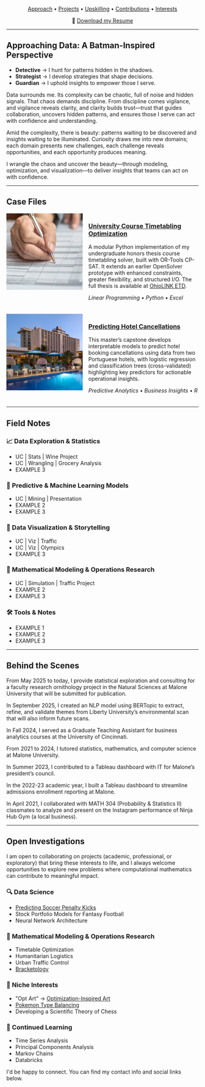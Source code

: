 <p align="center">
  <a href="#approaching-data-a-batman-inspired-perspective">Approach</a> • 
  <a href="#case-files">Projects</a> • 
  <a href="#field-notes">Upskilling</a> • 
  <a href="#behind-the-scenes">Contributions</a> • 
  <a href="#open-investigations">Interests</a>
</p>

<p align="center">
  📄 <a href="/CalderheadAidan_Resume.pdf">Download my Resume</a>
</p>

<hr>

<section>
  <h2 id="approaching-data-a-batman-inspired-perspective">Approaching Data: A Batman-Inspired Perspective</h2>

  <ul>
    <li><strong>Detective</strong> &rarr; I hunt for patterns hidden in the shadows.</li>
    <li><strong>Strategist</strong> &rarr; I develop strategies that shape decisions.</li>
    <li><strong>Guardian</strong> &rarr; I uphold insights to empower those I serve.</li>
  </ul>

  <p>
    Data surrounds me. Its complexity can be chaotic, full of noise and hidden signals.
    That chaos demands discipline. From discipline comes vigilance, and vigilance reveals
    clarity, and clarity builds trust—trust that guides collaboration, uncovers hidden
    patterns, and ensures those I serve can act with confidence and understanding.
  </p>

  <p>
    Amid the complexity, there is beauty: patterns waiting to be discovered and insights
    waiting to be illuminated. Curiosity draws me into new domains; each domain presents
    new challenges, each challenge reveals opportunities, and each opportunity produces
    meaning.
  </p>

  <p>
    I wrangle the chaos and uncover the beauty—through modeling, optimization, and
    visualization—to deliver insights that teams can act on with confidence.
  </p>
</section>

<hr>

<section>
  <h2 id="case-files">Case Files</h2>

  <article style="display:flex; flex-wrap:wrap; align-items:flex-start; margin-bottom:20px;">
    <img src="/Images/Portfolio_Projects_UCT.jpg" 
         alt="UCT Image Preview"
         style="width:200px; max-width:100%; flex-shrink:0; margin-right:15px; margin-bottom:10px;" />

  <div style="flex:1 1 200px; min-width:200px;">
    <h3>
      <a href="https://github.com/acalderhead/university-course-timetabling">
        University Course Timetabling Optimization
      </a>
    </h3>
    <p>
      A modular Python implementation of my undergraduate honors thesis course timetabling solver, 
      built with OR-Tools CP-SAT. It extends an earlier OpenSolver prototype with enhanced constraints, 
      greater flexibility, and structured I/O. The full thesis is available at 
      <a href="http://rave.ohiolink.edu/etdc/view?acc_num=ma1715693054143423">OhioLINK ETD</a>.
    </p>
    <p><em>Linear Programming</em> • <em>Python</em> • <em>Excel</em></p>
  </div>
  </article>

  <article style="display:flex; flex-wrap:wrap; align-items:flex-start; margin-bottom:20px;">
    <img src="/Images/Portfolio_Projects_PHC.jpg" 
         alt="PHC Image Preview"
         style="width:200px; max-width:100%; flex-shrink:0; margin-right:15px; margin-bottom:10px;" />

  <div style="flex:1 1 200px; min-width:200px;">
    <h3>
      <a href="https://github.com/acalderhead/predicting-hotel-cancellations">
        Predicting Hotel Cancellations
      </a>
    </h3>
    <p>
      This master’s capstone develops interpretable models to predict hotel booking cancellations 
      using data from two Portuguese hotels, with logistic regression and classification trees 
      (cross-validated) highlighting key predictors for actionable operational insights.
    </p>
    <p><em>Predictive Analytics</em> • <em>Business Insights</em> • <em>R</em></p>
  </div>
  </article>
</section>

<hr>

<section>
  <h2 id="field-notes">Field Notes</h2>

  <h3>📈 Data Exploration & Statistics</h3>
  <ul>
    <li>UC | Stats | Wine Project</li>
    <li>UC | Wrangling | Grocery Analysis</li>
    <li>EXAMPLE 3</li>
  </ul>

  <h3>🤖 Predictive & Machine Learning Models</h3>
  <ul>
    <li>UC | Mining | Presentation</li>
    <li>EXAMPLE 2</li>
    <li>EXAMPLE 3</li>
  </ul>

  <h3>🎨 Data Visualization & Storytelling</h3>
  <ul>
    <li>UC | Viz | Traffic</li>
    <li>UC | Viz | Olympics</li>
    <li>EXAMPLE 3</li>
  </ul>

  <h3>📐 Mathematical Modeling & Operations Research</h3>
  <ul>
    <li>UC | Simulation | Traffic Project</li>
    <li>EXAMPLE 2</li>
    <li>EXAMPLE 3</li>
  </ul>

  <h3>🛠 Tools & Notes</h3>
  <ul>
    <li>EXAMPLE 1</li>
    <li>EXAMPLE 2</li>
    <li>EXAMPLE 3</li>
  </ul>

<hr>

<section>
  <h2 id="behind-the-scenes">Behind the Scenes</h2>
  <p>
    From May 2025 to today, 
    I provide statistical exploration and consulting for a faculty research ornithology project 
    in the Natural Sciences at Malone University that will be submitted for publication.
  </p>
  <p>
    In September 2025, 
    I created an NLP model using BERTopic to extract, refine, and validate themes 
    from Liberty University’s environmental scan that will also inform future scans.
  </p>
  <p>
    In Fall 2024, 
    I served as a Graduate Teaching Assistant for business analytics courses 
    at the University of Cincinnati.
  </p>
  <p>
    From 2021 to 2024, 
    I tutored statistics, mathematics, and computer science at Malone University.
  </p>
  <p>
    In Summer 2023, 
    I contributed to a Tableau dashboard with IT 
    for Malone’s president’s council.
  </p>
  <p>
    In the 2022-23 academic year, 
    I built a Tableau dashboard to streamline admissions enrollment reporting 
    at Malone.
  </p>
  <p>
    In April 2021, 
    I collaborated with MATH 304 (Probability & Statistics II) classmates to analyze and present on the Instagram performance 
    of Ninja Hub Gym (a local business).
  </p>
</section>

<hr>

<section>
  <h2 id="open-investigations">Open Investigations</h2>

  <p>
    I am open to collaborating on projects (academic, professional, or exploratory) 
    that bring these interests to life, and I always welcome opportunities to 
    explore new problems where computational mathematics can contribute to meaningful impact.
  </p>

  <h3>🔍 Data Science</h3>
  <ul>
    <li><a href="https://analytics.scisports.com/research/penalty_predictor">Predicting Soccer Penalty Kicks</a></li>
    <li>Stock Portfolio Models for Fantasy Football</li>
    <li>Neural Network Architecture</li>
  </ul>

  <h3>📐 Mathematical Modeling & Operations Research</h3>
  <ul>
    <li>Timetable Optimization</li>
    <li>Humanitarian Logistics</li>
    <li>Urban Traffic Control</li>
    <li><a href="https://www.researchgate.net/publication/228435078_Bracketology_How_can_math_help">Bracketology</a></li>
  </ul>

  <h3>🧩 Niche Interests</h3>
  <ul>
    <li>"Opt Art" &rarr; <a href="https://www.jstor.org/stable/j.ctvh8qxtt">Optimization-Inspired Art</a></li>
    <li><a href="https://www.youtube.com/watch?v=f4OY4qhCI04">Pokemon Type Balancing</a></li>
    <li>Developing a Scientific Theory of Chess</li>
  </ul>

  <h3>📝 Continued Learning</h3>
  <ul>
    <li>Time Series Analysis</li>
    <li>Principal Components Analysis</li>
    <li>Markov Chains</li>
    <li>Databricks</li>
  </ul>

  <p>
    I'd be happy to connect. You can find my contact info and social links below.
  </p>
</section>
